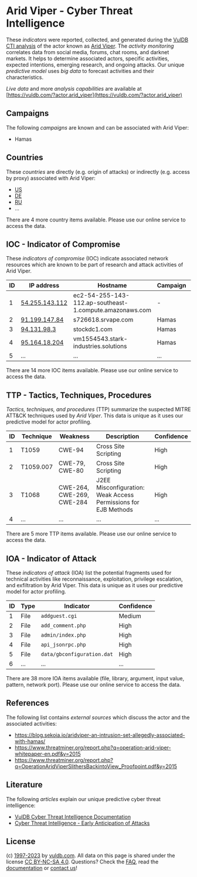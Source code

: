 # Arid Viper - Cyber Threat Intelligence

These _indicators_ were reported, collected, and generated during the [VulDB CTI analysis](https://vuldb.com/?kb.cti) of the actor known as [Arid Viper](https://vuldb.com/?actor.arid_viper). The _activity monitoring_ correlates data from social media, forums, chat rooms, and darknet markets. It helps to determine associated actors, specific activities, expected intentions, emerging research, and ongoing attacks. Our unique _predictive model_ uses _big data_ to forecast activities and their characteristics.

_Live data_ and more _analysis capabilities_ are available at [https://vuldb.com/?actor.arid_viper](https://vuldb.com/?actor.arid_viper)

## Campaigns

The following _campaigns_ are known and can be associated with Arid Viper:

* Hamas

## Countries

These _countries_ are directly (e.g. origin of attacks) or indirectly (e.g. access by proxy) associated with Arid Viper:

* [US](https://vuldb.com/?country.us)
* [DE](https://vuldb.com/?country.de)
* [RU](https://vuldb.com/?country.ru)
* ...

There are 4 more country items available. Please use our online service to access the data.

## IOC - Indicator of Compromise

These _indicators of compromise_ (IOC) indicate associated network resources which are known to be part of research and attack activities of Arid Viper.

ID | IP address | Hostname | Campaign | Confidence
-- | ---------- | -------- | -------- | ----------
1 | [54.255.143.112](https://vuldb.com/?ip.54.255.143.112) | ec2-54-255-143-112.ap-southeast-1.compute.amazonaws.com | - | Medium
2 | [91.199.147.84](https://vuldb.com/?ip.91.199.147.84) | s726618.srvape.com | Hamas | High
3 | [94.131.98.3](https://vuldb.com/?ip.94.131.98.3) | stockdc1.com | Hamas | High
4 | [95.164.18.204](https://vuldb.com/?ip.95.164.18.204) | vm1554543.stark-industries.solutions | Hamas | High
5 | ... | ... | ... | ...

There are 14 more IOC items available. Please use our online service to access the data.

## TTP - Tactics, Techniques, Procedures

_Tactics, techniques, and procedures_ (TTP) summarize the suspected MITRE ATT&CK techniques used by _Arid Viper_. This data is unique as it uses our predictive model for actor profiling.

ID | Technique | Weakness | Description | Confidence
-- | --------- | -------- | ----------- | ----------
1 | T1059 | CWE-94 | Cross Site Scripting | High
2 | T1059.007 | CWE-79, CWE-80 | Cross Site Scripting | High
3 | T1068 | CWE-264, CWE-269, CWE-284 | J2EE Misconfiguration: Weak Access Permissions for EJB Methods | High
4 | ... | ... | ... | ...

There are 5 more TTP items available. Please use our online service to access the data.

## IOA - Indicator of Attack

These _indicators of attack_ (IOA) list the potential fragments used for technical activities like reconnaissance, exploitation, privilege escalation, and exfiltration by Arid Viper. This data is unique as it uses our predictive model for actor profiling.

ID | Type | Indicator | Confidence
-- | ---- | --------- | ----------
1 | File | `addguest.cgi` | Medium
2 | File | `add_comment.php` | High
3 | File | `admin/index.php` | High
4 | File | `api_jsonrpc.php` | High
5 | File | `data/gbconfiguration.dat` | High
6 | ... | ... | ...

There are 38 more IOA items available (file, library, argument, input value, pattern, network port). Please use our online service to access the data.

## References

The following list contains _external sources_ which discuss the actor and the associated activities:

* https://blog.sekoia.io/aridviper-an-intrusion-set-allegedly-associated-with-hamas/
* https://www.threatminer.org/report.php?q=operation-arid-viper-whitepaper-en.pdf&y=2015
* https://www.threatminer.org/report.php?q=OperationAridViperSlithersBackintoView_Proofpoint.pdf&y=2015

## Literature

The following _articles_ explain our unique predictive cyber threat intelligence:

* [VulDB Cyber Threat Intelligence Documentation](https://vuldb.com/?kb.cti)
* [Cyber Threat Intelligence - Early Anticipation of Attacks](https://www.scip.ch/en/?labs.20201022)

## License

(c) [1997-2023](https://vuldb.com/?kb.changelog) by [vuldb.com](https://vuldb.com/?kb.about). All data on this page is shared under the license [CC BY-NC-SA 4.0](https://creativecommons.org/licenses/by-nc-sa/4.0/). Questions? Check the [FAQ](https://vuldb.com/?kb.faq), read the [documentation](https://vuldb.com/?kb) or [contact us](https://vuldb.com/?contact)!

